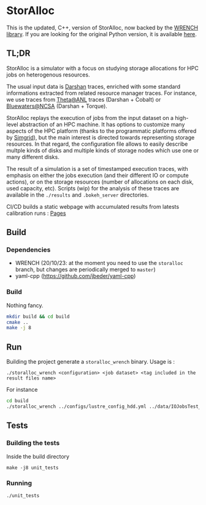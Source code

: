 # StorAlloc

This is the updated, C++, version of StorAlloc, now backed by the [WRENCH library](https://wrench-project.org/). If you are looking for the original Python version, it is available [here](https://github.com/hephtaicie/storalloc).

## TL;DR

StorAlloc is a simulator with a focus on studying storage allocations for HPC jobs on heterogenous resources.

The usual input data is [Darshan](https://www.mcs.anl.gov/research/projects/darshan/) traces, enriched with some standard informations extracted from related resource manager traces.
For instance, we use traces from [Theta@ANL](https://reports.alcf.anl.gov/data/index.html) traces (Darshan + Cobalt) or [Bluewaters@NCSA](https://bluewaters.ncsa.illinois.edu/data-sets) (Darshan + Torque).

StorAlloc replays the execution of jobs from the input dataset on a high-level abstraction of an HPC machine. It has options to customize many aspects of the HPC platform (thanks to the programmatic platforms offered by [Simgrid](https://simgrid.org/doc/latest/Platform_cpp.html)), but the main interest is directed towards representing storage resources. In that regard, the configuration file allows to easily describe multple kinds of disks and multiple kinds of storage nodes which use one or many different disks.

The result of a simulation is a set of timestamped execution traces, with emphasis on either the jobs execution (and their different IO or compute actions), or on the storage resources (number of allocations on each disk, used capacity, etc). Scripts (wip) for the analysis of these traces are available in the `./results` and `.bokeh_server` directories.

CI/CD builds a static webpage with accumulated results from latests calibration runs : [Pages](https://jmonniot.gitlabpages.inria.fr/storalloc_wrench/) 

## Build

### Dependencies 

- WRENCH (20/10/23: at the moment you need to use the `storalloc` branch, but changes are periodically merged to `master`)
- yaml-cpp (https://github.com/jbeder/yaml-cpp)

### Build

Nothing fancy.

```bash
mkdir build && cd build
cmake ..
make -j 8
```

## Run

Building the project generate a `storalloc_wrench` binary. Usage is :

`./storalloc_wrench <configuration> <job dataset> <tag included in the result files name>`

For instance

```bash
cd build
./storalloc_wrench ../configs/lustre_config_hdd.yml ../data/IOJobsTest_6_LustreSim.yml test_lustre
```

## Tests

### Building the tests

Inside the build directory

`make -j8 unit_tests`

### Running 

`./unit_tests`
